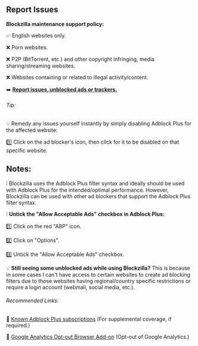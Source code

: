 ## Report Issues

**Blockzilla maintenance support policy:**

:white_check_mark: English websites only.

:x: Porn websites.

:x: P2P (BitTorrent, etc.) and other copyright infringing, media sharing/streaming websites.
 
:x: Websites containing or related to illegal activity/content.

:arrow_right: **[Report issues, unblocked ads or trackers.](https://github.com/zpacman/Blockzilla/issues)**

###### Tip:

:bulb: Remedy any issues yourself instantly by simply disabling Adblock Plus for the affected website:

:one: Click on the ad blocker's icon, then click for it to be disabled on that specific website.

## Notes:

:grey_exclamation: Blockzilla uses the Adblock Plus filter syntax and ideally should be used with Adblock Plus for the intended/optimal performance. However, Blockzilla can be used with other ad blockers that support the Adblock Plus filter syntax.

:grey_exclamation: **Untick the "Allow Acceptable Ads" checkbox in Adblock Plus:**

:one: Click on the red "ABP" icon.

:two: Click on "Options".

:three: Untick the "Allow Acceptable Ads" checkbox.

:bulb: **Still seeing some unblocked ads while using Blockzilla?** This is because in some cases I can't have access to certain websites to create ad blocking filters due to those websites having regional/country specific restrictions or require a login account (webmail, social media, etc.).

###### Recommended Links:

:link: [Known Adblock Plus subscriptions](https://adblockplus.org/subscriptions) (For supplemental coverage, if required.)

:link: [Google Analytics Opt-out Browser Add-on](https://tools.google.com/dlpage/gaoptout) (Opt-out of Google Analytics.)
